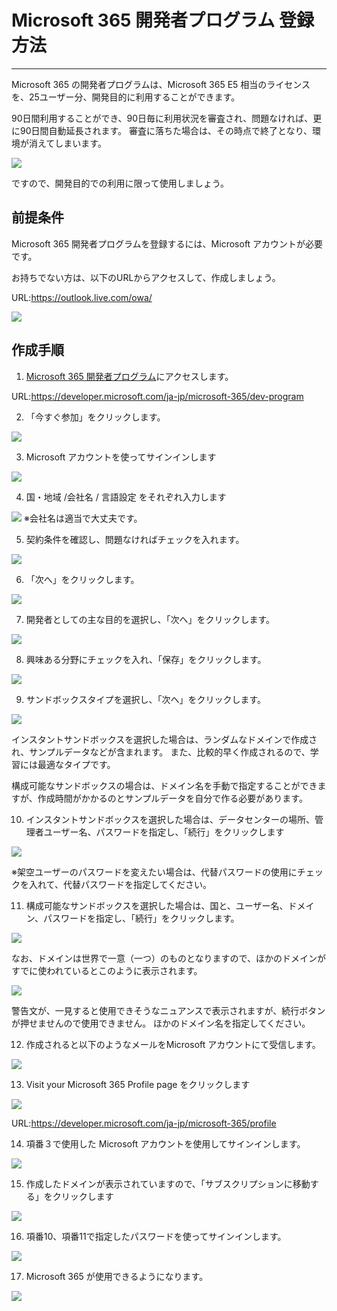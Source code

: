 # Microsoft 365 開発者プログラム 登録方法

---

Microsoft 365 の開発者プログラムは、Microsoft 365 E5 相当のライセンスを、25ユーザー分、開発目的に利用することができます。

90日間利用することができ、90日毎に利用状況を審査され、問題なければ、更に90日間自動延長されます。
審査に落ちた場合は、その時点で終了となり、環境が消えてしまいます。

![](pasteimage/2022-06-06-18-57-18.png)

ですので、開発目的での利用に限って使用しましょう。

## 前提条件

Microsoft 365 開発者プログラムを登録するには、Microsoft アカウントが必要です。

お持ちでない方は、以下のURLからアクセスして、作成しましょう。

URL:https://outlook.live.com/owa/

![](pasteimage/2022-06-06-19-35-02.png)

## 作成手順

1. [Microsoft 365 開発者プログラム](https://developer.microsoft.com/ja-jp/microsoft-365/dev-program)にアクセスします。

URL:https://developer.microsoft.com/ja-jp/microsoft-365/dev-program

2. 「今すぐ参加」をクリックします。

![](pasteimage/2022-06-06-19-00-17.png)

3. Microsoft アカウントを使ってサインインします

![](pasteimage/2022-06-06-19-01-11.png)

4. 国・地域 /会社名 / 言語設定 をそれぞれ入力します

![](pasteimage/2022-06-06-19-03-07.png)
※会社名は適当で大丈夫です。

5. 契約条件を確認し、問題なければチェックを入れます。

![](pasteimage/2022-06-06-19-04-20.png)

6. 「次へ」をクリックします。

![](pasteimage/2022-06-06-19-05-13.png)

7. 開発者としての主な目的を選択し、「次へ」をクリックします。

![](pasteimage/2022-06-06-19-06-07.png)


8. 興味ある分野にチェックを入れ、「保存」をクリックします。

![](pasteimage/2022-06-06-19-07-23.png)

9. サンドボックスタイプを選択し、「次へ」をクリックします。

![](pasteimage/2022-06-06-19-09-06.png)

インスタントサンドボックスを選択した場合は、ランダムなドメインで作成され、サンプルデータなどが含まれます。
また、比較的早く作成されるので、学習には最適なタイプです。

構成可能なサンドボックスの場合は、ドメイン名を手動で指定することができますが、作成時間がかかるのとサンプルデータを自分で作る必要があります。

10. インスタントサンドボックスを選択した場合は、データセンターの場所、管理者ユーザー名、パスワードを指定し、「続行」をクリックします

![](pasteimage/2022-06-06-19-14-45.png)

※架空ユーザーのパスワードを変えたい場合は、代替パスワードの使用にチェックを入れて、代替パスワードを指定してください。

11. 構成可能なサンドボックスを選択した場合は、国と、ユーザー名、ドメイン、パスワードを指定し、「続行」をクリックします。

![](pasteimage/2022-06-06-19-17-24.png)

なお、ドメインは世界で一意（一つ）のものとなりますので、ほかのドメインがすでに使われているとこのように表示されます。

![](pasteimage/2022-06-06-19-19-05.png)

警告文が、一見すると使用できそうなニュアンスで表示されますが、続行ボタンが押せませんので使用できません。
ほかのドメイン名を指定してください。

12. 作成されると以下のようなメールをMicrosoft アカウントにて受信します。

![](pasteimage/2022-06-06-19-22-28.png)

13. Visit your Microsoft 365 Profile page をクリックします

![](pasteimage/2022-06-06-19-23-37.png)

URL:https://developer.microsoft.com/ja-jp/microsoft-365/profile

14. 項番３で使用した Microsoft アカウントを使用してサインインします。

![](pasteimage/2022-06-06-19-26-01.png)

15. 作成したドメインが表示されていますので、「サブスクリプションに移動する」をクリックします

![](pasteimage/2022-06-06-19-30-34.png)

16. 項番10、項番11で指定したパスワードを使ってサインインします。

![](pasteimage/2022-06-06-19-31-37.png)

17. Microsoft 365 が使用できるようになります。

![](pasteimage/2022-06-06-19-32-22.png)







